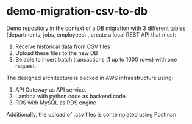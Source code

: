 # demo-migration-csv-to-db
Demo repository in the context of a DB migration with 3 different tables (departments, jobs, employees) , create
a local REST API that must:
1. Receive historical data from CSV files
2. Upload these files to the new DB
3. Be able to insert batch transactions (1 up to 1000 rows) with one request.

The designed architecture is backed in AWS infraestructure using:
1. API Gateway as API service.
2. Lambda with python code as backend code.
3. RDS with MySQL as RDS engine

Additionally, the upload of .csv files is contemplated using Postman.
